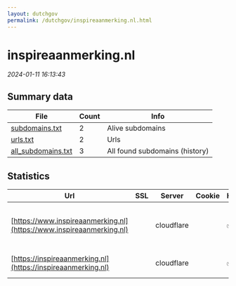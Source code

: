 ```yaml
---
layout: dutchgov
permalink: /dutchgov/inspireaanmerking.nl.html
---
```



# inspireaanmerking.nl
*2024-01-11 16:13:43*
## Summary data


| File       | Count | Info |
|------------|-------|------|
|[subdomains.txt](/data/inspireaanmerking.nl/subdomains.txt)|2|Alive subdomains|
|[urls.txt](/data/inspireaanmerking.nl/urls.txt)|2|Urls|
|[all_subdomains.txt](/data/inspireaanmerking.nl/all_subdomains.txt)|3|All found subdomains (history)|


## Statistics


| Url | SSL | Server | Cookie | HSTS | CSP | XFO | XXP | RP | Tech |Title |
|------------|-------|------|------|------|------|------|------|------|------|------|
|[https://www.inspireaanmerking.nl](https://www.inspireaanmerking.nl)| |cloudflare| |:white_check_mark: | | :white_check_mark: | | :white_check_mark: |Cloudflare Drupal:10 HSTS HTTP/3 PHP|Home | INSPIRE A...|
|[https://inspireaanmerking.nl](https://inspireaanmerking.nl)| |cloudflare| |:white_check_mark: | | :white_check_mark: | | :white_check_mark: |Cloudflare HSTS HTTP/3|308 Permanent Re...|
